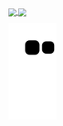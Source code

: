 

<a href="https://github.com/icsalgado">
<img align="center" height="180px" src="https://github-readme-stats.vercel.app/api/top-langs/?username=icsalgado&layout=compact&langs_count=16&theme=dracula"/>
<img align="center" height="180px" src="https://github-readme-stats.vercel.app/api?username=icsalgado&show_icons=true&theme=transparent&include_all_commits=true&count_private=true&hide=issues"/>
  
  
 
![Snake animation](https://github.com/icsalgado/icsalgado/blob/output/github-contribution-grid-snake.svg)
